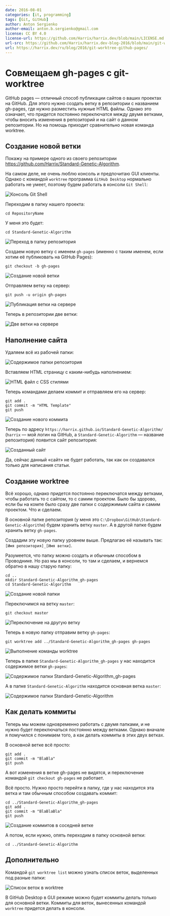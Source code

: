 ```yaml
---
date: 2016-08-01
categories: [it, programming]
tags: [Git, GitHub]
author: Anton Sergienko
author-email: anton.b.sergienko@gmail.com
license: CC BY 4.0
license-url: https://github.com/Harrix/harrix.dev/blob/main/LICENSE.md
url-src: https://github.com/Harrix/harrix.dev-blog-2016/blob/main/git-worktree-github-pages/git-worktree-github-pages.md
url: https://harrix.dev/ru/blog/2016/git-worktree-github-pages/
---
```


# Совмещаем gh-pages с git-worktree

GitHub pages — отличный способ публикации сайтов о ваших проектах на GitHub. Для этого нужно создать ветку в репозитории с названием gh-pages, где нужно разместить нужные HTML файлы. Однако это означает, что придется постоянно переключатся между двумя ветками, чтобы вносить изменения в репозиторий и на сайт о данном репозитории. Но на помощь приходит сравнительно новая команда worktree.

## Создание новой ветки

Покажу на примере одного из своего репозитории <https://github.com/Harrix/Standard-Genetic-Algorithm>.

На самом деле, не очень люблю консоль и предпочитаю GUI клиенты. Однако с командой `worktree` программа `GitHub Desktop` нормально работать не умеет, поэтому будем работать в консоли `Git Shell`:

![Консоль Git Shell](img/git-shell.png)

Переходим в папку нашего проекта:

```console
cd RepositoryName
```

У меня это будет:

```console
cd Standard-Genetic-Algorithm
```

![Переход в папку репозитория](img/console_01.png)

Создаем новую ветку с именем `gh-pages` (именно с таким именем, если хотим её публиковать на GitHub Pages):

```console
git checkout -b gh-pages
```

![Создание новой ветки](img/console_02.png)

Отправляем ветку на сервер:

```console
git push -u origin gh-pages
```

![Публикация ветки на сервере](img/console_03.png)

Теперь в репозитории две ветки:

![Две ветки на сервере](img/github.png)

## Наполнение сайта

Удаляем всё из рабочей папки:

![Содержимое папки репозитория](img/folder_01.png)

Вставляем HTML страницу с каким-нибудь наполнением:

![HTML файл с CSS стилями](img/folder_02.png)

Теперь командами делаем коммит и отправляем его на сервер:

```console
git add .
git commit -m "HTML Template"
git push
```

![Создание нового коммита](img/console_04.png)

Теперь по адресу `https://harrix.github.io/Standard-Genetic-Algorithm/` (`harrix` — мой логин на GitHub, а `Standard-Genetic-Algorithm` — название репозитория) появится сайт репозитория:

![Созданный сайт](img/site.png)

Да, сейчас данный «сайт» не будет работать, так как он создавался только для написания статьи.

## Создание worktree

Всё хорошо, однако придется постоянно переключатся между ветками, чтобы работать то с сайтом, то с самим проектом. Было бы здорово, если бы на компе было сразу две папки с содержимым сайта и самим проектом. Что и сделаем.

В основной папке репозитория (у меня это `C:\Dropbox\GitHub\Standard-Genetic-Algorithm`) будем хранить ветку `master`. А в другой папке будем хранить ветку `gh-pages`.

Создадим эту новую папку уровнем выше. Предлагаю её называть так: `[Имя репозитория]_[Имя ветки]`.

Разумеется, что папку можно создать и обычным способом в Проводнике. Но раз мы в консоли, то там и сделаем, и вернемся обратно в нашу старую папку:

```console
cd ..
mkdir Standard-Genetic-Algorithm_gh-pages
cd Standard-Genetic-Algorithm
```

![Создание новой папки](img/folder_03.png)

Переключимся на ветку `master`:

```console
git checkout master
```

![Переключение на другую ветку](img/console_05.png)

Теперь в новую папку отправим ветку `gh-pages`:

```console
git worktree add ../Standard-Genetic-Algorithm_gh-pages gh-pages
```

![Выполнение команды worktree](img/console_06.png)

Теперь в папке `Standard-Genetic-Algorithm_gh-pages` у нас находится содержимое ветки `gh-pages`:

![Содержимое папки Standard-Genetic-Algorithm_gh-pages](img/folder_04.png)

А в папке `Standard-Genetic-Algorithm` находится основная ветка `master`:

![Содержимое папки Standard-Genetic-Algorithm](img/folder_05.png)

## Как делать коммиты

Теперь мы можем одновременно работать с двумя папками, и не нужно будет переключаться постоянно между ветками. Однако вначале я помучился с понимаем того, а как делать коммиты в этих двух ветках.

В основной ветке всё просто:

```console
git add .
git commit -m "BlaBla"
git push
```

А вот изменения в ветке gh-pages не видятся, и переключение командой `git checkout gh-pages` не работает.

Всё просто. Нужно просто перейти в папку, где у нас находится эта ветка и там обычным способом создавать коммит:

```console
cd ../Standard-Genetic-Algorithm_gh-pages
git add .
git commit -m "BlaBlaBla"
git push
```

![Создание коммитов в соседней ветке](img/console_07.png)

А потом, если нужно, опять переходим в папку основной ветки:

```console
cd ../Standard-Genetic-Algorithm
```

## Дополнительно

Командой `git worktree list` можно узнать список веток, выделенных под разные папки:

![Список веток в worktree](img/console_08.png)

В GitHub Desktop в GUI режиме можно будет коммиты делать только для основной ветки. Коммиты для веток, вынесенных командой `worktree` придется делать в консоли.
